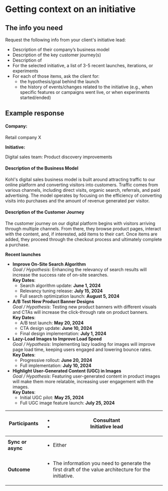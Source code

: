 # Getting context on an initiative

## The info you need

Request the following info from your client's initiative lead:

* Description of their company’s business model
* Description of the key customer journey(s)
* Description of
* For the selected initiative, a list of 3-5 recent launches, iterations, or experiments
* For each of those items, ask the client for:
  * the hypothesis/goal behind the launch
  * the history of events/changes related to the initiative (e.g., when specific features or campaigns went live, or when experiments started/ended)

## Example response

#### Company:

Retail company X

**Initiative:**

Digital sales team: Product discovery improvements

#### Description of the Business Model

Kohl's digital sales business model is built around attracting traffic to our online platform and converting visitors into customers. Traffic comes from various channels, including direct visits, organic search, referrals, and paid advertising. The model operates by focusing on the efficiency of converting visits into purchases and the amount of revenue generated per visitor.

#### Description of the Customer Journey

The customer journey on our digital platform begins with visitors arriving through multiple channels. From there, they browse product pages, interact with the content, and, if interested, add items to their cart. Once items are added, they proceed through the checkout process and ultimately complete a purchase.

**Recent launches**

* **Improve On-Site Search Algorithm**\
  _Goal / Hypothesis_: Enhancing the relevancy of search results will increase the success rate of on-site searches.\
  **Key Dates**:
  * Search algorithm update: **June 1, 2024**
  * Relevancy tuning release: **July 15, 2024**
  * Full search optimization launch: **August 5, 2024**
* **A/B Test New Product Banner Designs**\
  _Goal / Hypothesis_: Testing new product banners with different visuals and CTAs will increase the click-through rate on product banners.\
  **Key Dates**:
  * A/B test launch: **May 20, 2024**
  * CTA design update: **June 10, 2024**
  * Final design implementation: **July 1, 2024**
* **Lazy-Load Images to Improve Load Speed**\
  _Goal / Hypothesis_: Implementing lazy loading for images will improve page load time, keeping users engaged and lowering bounce rates.\
  **Key Dates**:
  * Progressive rollout: **June 20, 2024**
  * Full implementation: **July 10, 2024**
* **Highlight User-Generated Content (UGC) in Images**\
  _Goal / Hypothesis_: Featuring user-generated content in product images will make them more relatable, increasing user engagement with the images.\
  **Key Dates**:
  * Initial UGC pilot: **May 25, 2024**
  * Full UGC image feature launch: **July 25, 2024**





| **Participants**  | <ul><li>Consultant</li><li>Initiative lead</li></ul>                                                                 |
| ----------------- | -------------------------------------------------------------------------------------------------------------------- |
| **Sync or async** | <ul><li>Either</li></ul>                                                                                             |
| **Outcome**       | <ul><li>The information you need to generate the first draft of the value architecture for the initiative.</li></ul> |



